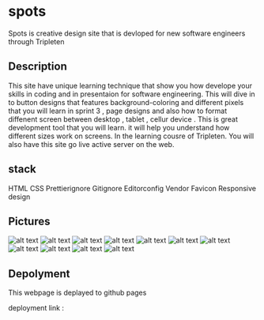 # spots

Spots is creative design site that is devloped for new software engineers through Tripleten

## Description

This site have unique learning technique that show you how develope your skills in coding and in presentaion for software engineering. This will dive in to button designs that features background-coloring and different pixels that you will learn in sprint 3 , page designs and also how to format diffenent screen between desktop , tablet , cellur device . This is great development tool that you will learn. it will help you understand how different sizes work on screens.
In the learning cousre of Tripleten. You will also have this site go live active server on the web.

## stack

HTML
CSS
Prettierignore
Gitignore
Editorconfig
Vendor
Favicon
Responsive design

## Pictures

![alt text](images/1-photo-by-moritz-feldmann-from-pexels.jpg) ![alt text](images/2-photo-by-ceiline-from-pexels.jpg) ![alt text](images/3-photo-by-tubanur-dogan-from-pexels.jpg) ![alt text](images/4-photo-by-maurice-laschet-from-pexels.jpg) ![alt text](images/5-photo-by-van-anh-nguyen-from-pexels.jpg) ![alt text](images/6-photo-by-moritz-feldmann-from-pexels.jpg) ![alt text](images/avatar.jpg) ![alt text](images/heart.svg) ![alt text](images/logo.svg) ![alt text](images/pen.svg) ![alt text](images/plus-sign.svg)

## Depolyment

This webpage is deplayed to github pages

deployment link :
